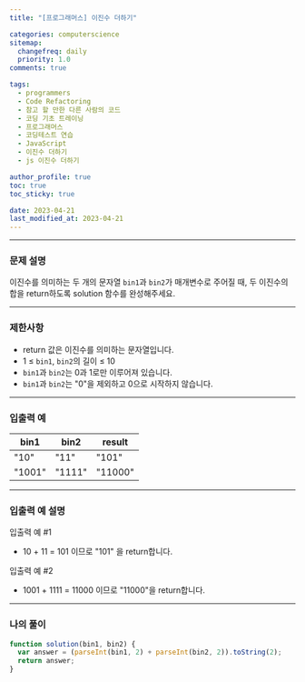 ```yaml
---
title: "[프로그래머스] 이진수 더하기"

categories: computerscience
sitemap:
  changefreq: daily
  priority: 1.0
comments: true

tags:
  - programmers
  - Code Refactoring
  - 참고 할 만한 다른 사람의 코드
  - 코딩 기초 트레이닝
  - 프로그래머스
  - 코딩테스트 연습
  - JavaScript
  - 이진수 더하기
  - js 이진수 더하기

author_profile: true
toc: true
toc_sticky: true

date: 2023-04-21
last_modified_at: 2023-04-21
---
```


---

### 문제 설명

이진수를 의미하는 두 개의 문자열 `bin1`과 `bin2`가 매개변수로 주어질 때, 두 이진수의 합을 return하도록 solution 함수를 완성해주세요.

---

### 제한사항

- return 값은 이진수를 의미하는 문자열입니다.
- 1 ≤ `bin1`, `bin2`의 길이 ≤ 10
- `bin1`과 `bin2`는 0과 1로만 이루어져 있습니다.
- `bin1`과 `bin2`는 "0"을 제외하고 0으로 시작하지 않습니다.

---

### 입출력 예

| bin1   | bin2   | result  |
| ------ | ------ | ------- |
| "10"   | "11"   | "101"   |
| "1001" | "1111" | "11000" |

---

### 입출력 예 설명

입출력 예 #1

- 10 + 11 = 101 이므로 "101" 을 return합니다.

입출력 예 #2

- 1001 + 1111 = 11000 이므로 "11000"을 return합니다.

---

### 나의 풀이

```jsx
function solution(bin1, bin2) {
  var answer = (parseInt(bin1, 2) + parseInt(bin2, 2)).toString(2);
  return answer;
}
```
